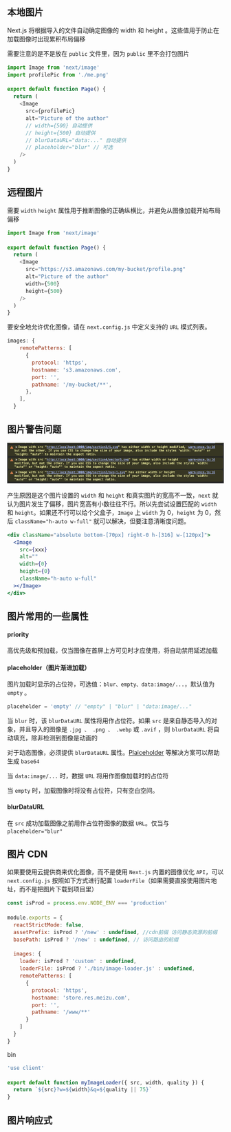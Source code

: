 ## 本地图片

Next.js 将根据导入的文件自动确定图像的 width 和 height 。这些值用于防止在加载图像时出现累积布局偏移

需要注意的是不是放在 `public` 文件里，因为 `public` 里不会打包图片

```js
import Image from 'next/image'
import profilePic from './me.png'

export default function Page() {
  return (
    <Image
      src={profilePic}
      alt="Picture of the author"
      // width={500} 自动提供
      // height={500} 自动提供
      // blurDataURL="data:..." 自动提供
      // placeholder="blur" // 可选
    />
  )
}
```

## 远程图片

需要 `width` `height` 属性用于推断图像的正确纵横比，并避免从图像加载开始布局偏移

```js
import Image from 'next/image'

export default function Page() {
  return (
    <Image
      src="https://s3.amazonaws.com/my-bucket/profile.png"
      alt="Picture of the author"
      width={500}
      height={500}
    />
  )
}
```

要安全地允许优化图像，请在 `next.config.js` 中定义支持的 `URL` 模式列表。

```js
images: {
    remotePatterns: [
      {
        protocol: 'https',
        hostname: 's3.amazonaws.com',
        port: '',
        pathname: '/my-bucket/**',
      },
    ],
  }
```

## 图片警告问题

![alt text](image-41.png)

产生原因是这个图片设置的 `width` 和 `height` 和真实图片的宽高不一致，`next` 就认为图片发生了偏移，图片宽高有小数往往不行。所以先尝试设置匹配的 `width` 和 `height`。如果还不行可以给个父盒子，`Image` 上 `width` 为 0，`height` 为 0，然后 `className="h-auto w-full"` 就可以解决，但要注意清晰度问题。

```jsx
<div className="absolute bottom-[70px] right-0 h-[316] w-[120px]">
  <Image
    src={xxx}
    alt=""
    width={0}
    height={0}
    className="h-auto w-full"
  ></Image>
</div>
```

## 图片常用的一些属性

#### priority

高优先级和预加载，仅当图像在首屏上方可见时才应使用，将自动禁用延迟加载

#### placeholder（图片渐进加载）

图片加载时显示的占位符，可选值：`blur、empty、data:image/...`，默认值为 `empty` 。

```js
placeholder = 'empty' // "empty" | "blur" | "data:image/..."
```

当 `blur` 时，该 `blurDataURL` 属性将用作占位符。如果 `src` 是来自静态导入的对象，并且导入的图像是 `.jpg 、 .png 、 .webp` 或 `.avif` ，则 `blurDataURL` 将自动填充，除非检测到图像是动画的

对于动态图像，必须提供 `blurDataURL` 属性。[Plaiceholder](https://github.com/joe-bell/plaiceholder) 等解决方案可以帮助生成 `base64`

当 `data:image/...` 时，数据 `URL` 将用作图像加载时的占位符

当 `empty` 时，加载图像时将没有占位符，只有空白空间。

#### blurDataURL

在 `src` 成功加载图像之前用作占位符图像的数据 `URL`。仅当与 `placeholder="blur"`

## 图片 CDN

如果要使用云提供商来优化图像，而不是使用 `Next.js` 内置的图像优化 `API`，可以 `next.config.js` 按照如下方式进行配置 `loaderFile`（如果需要直接使用图片地址，而不是把图片下载到项目里）

```js
const isProd = process.env.NODE_ENV === 'production'

module.exports = {
  reactStrictMode: false,
  assetPrefix: isProd ? '/new' : undefined, //cdn前缀 访问静态资源的前缀
  basePath: isProd ? '/new' : undefined, // 访问路由的前缀

  images: {
    loader: isProd ? 'custom' : undefined,
    loaderFile: isProd ? './bin/image-loader.js' : undefined,
    remotePatterns: [
      {
        protocol: 'https',
        hostname: 'store.res.meizu.com',
        port: '',
        pathname: '/www/**'
      }
    ]
  }
}
```

bin

```js
'use client'

export default function myImageLoader({ src, width, quality }) {
  return `${src}?w=${width}&q=${quality || 75}`
}
```

## 图片响应式
